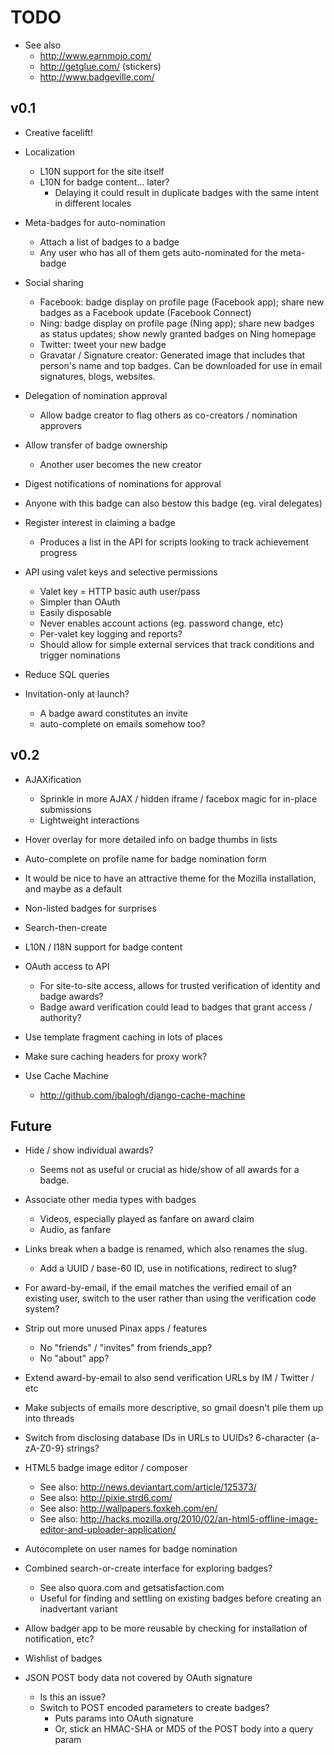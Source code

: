 # TODO

* See also
    * http://www.earnmojo.com/
    * http://getglue.com/ (stickers)
    * http://www.badgeville.com/

## v0.1

* Creative facelift!

* Localization
    * L10N support for the site itself
    * L10N for badge content... later?
        * Delaying it could result in duplicate badges with the same intent in different locales

* Meta-badges for auto-nomination
    * Attach a list of badges to a badge
    * Any user who has all of them gets auto-nominated for the meta-badge

* Social sharing
    * Facebook: badge display on profile page (Facebook app); share new badges as a Facebook update (Facebook Connect)
    * Ning: badge display on profile page (Ning app); share new badges as status updates; show newly granted badges on Ning homepage
    * Twitter: tweet your new badge
    * Gravatar / Signature creator: Generated image that includes that person's name and top badges. Can be downloaded for use in email signatures, blogs, websites.

* Delegation of nomination approval
    * Allow badge creator to flag others as co-creators / nomination approvers

* Allow transfer of badge ownership
    * Another user becomes the new creator

* Digest notifications of nominations for approval

* Anyone with this badge can also bestow this badge (eg. viral delegates)

* Register interest in claiming a badge
    * Produces a list in the API for scripts looking to track achievement progress

* API using valet keys and selective permissions
    * Valet key = HTTP basic auth user/pass
    * Simpler than OAuth
    * Easily disposable
    * Never enables account actions (eg. password change, etc)
    * Per-valet key logging and reports?
    * Should allow for simple external services that track conditions and trigger nominations

* Reduce SQL queries

* Invitation-only at launch?
    * A badge award constitutes an invite
    * auto-complete on emails somehow too?

## v0.2

* AJAXification
    * Sprinkle in more AJAX / hidden iframe / facebox magic for in-place submissions
    * Lightweight interactions

* Hover overlay for more detailed info on badge thumbs in lists

* Auto-complete on profile name for badge nomination form

* It would be nice to have an attractive theme for the Mozilla installation, and maybe as a default

* Non-listed badges for surprises

* Search-then-create

* L10N / I18N support for badge content

* OAuth access to API
    * For site-to-site access, allows for trusted verification of identity and badge awards?
    * Badge award verification could lead to badges that grant access / authority?

* Use template fragment caching in lots of places

* Make sure caching headers for proxy work?

* Use Cache Machine
    * <http://github.com/jbalogh/django-cache-machine>

## Future

* Hide / show individual awards?
    * Seems not as useful or crucial as hide/show of all awards for a badge.

* Associate other media types with badges
    * Videos, especially played as fanfare on award claim
    * Audio, as fanfare

* Links break when a badge is renamed, which also renames the slug.
    * Add a UUID / base-60 ID, use in notifications, redirect to slug?

* For award-by-email, if the email matches the verified email of an existing user, switch to the user rather than using the verification code system?

* Strip out more unused Pinax apps / features
    * No "friends" / "invites" from friends_app?
    * No "about" app?

* Extend award-by-email to also send verification URLs by IM / Twitter / etc

* Make subjects of emails more descriptive, so gmail doesn't pile them up into threads

* Switch from disclosing database IDs in URLs to UUIDs? 6-character {a-zA-Z0-9} strings?

* HTML5 badge image editor / composer
    * See also: http://news.deviantart.com/article/125373/
    * See also: http://pixie.strd6.com/
    * See also: http://wallpapers.foxkeh.com/en/
    * See also: http://hacks.mozilla.org/2010/02/an-html5-offline-image-editor-and-uploader-application/

* Autocomplete on user names for badge nomination

* Combined search-or-create interface for exploring badges?
    * See also quora.com and getsatisfaction.com
    * Useful for finding and settling on existing badges before creating an inadvertant variant

* Allow badger app to be more reusable by checking for installation of notification, etc?

* Wishlist of badges

* JSON POST body data not covered by OAuth signature
    * Is this an issue?
    * Switch to POST encoded parameters to create badges?
        * Puts params into OAuth signature
        * Or, stick an HMAC-SHA or MD5 of the POST body into a query param

